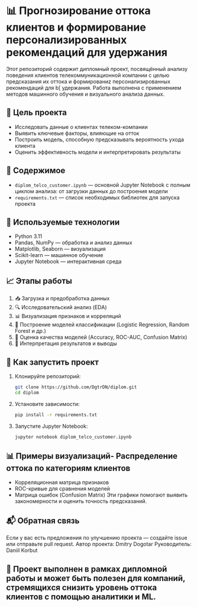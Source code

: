 # 📊 Прогнозирование оттока клиентов и формирование персонализированных рекомендаций для удержания

Этот репозиторий содержит дипломный проект, посвящённый анализу поведения клиентов телекоммуникационной компании с целью предсказания их оттока и формированиz персонализированных рекомендаций для b[ удержания. Работа выполнена с применением методов машинного обучения и визуального анализа данных.

## 🎯 Цель проекта

- Исследовать данные о клиентах телеком-компании
- Выявить ключевые факторы, влияющие на отток
- Построить модель, способную предсказывать вероятность ухода клиента
- Оценить эффективность модели и интерпретировать результаты

## 📁 Содержимое

- `diplom_telco_customer.ipynb` — основной Jupyter Notebook с полным циклом анализа: от загрузки данных до построения модели
- `requirements.txt` — список необходимых библиотек для запуска проекта

## 🧰 Используемые технологии

- Python 3.11
- Pandas, NumPy — обработка и анализ данных
- Matplotlib, Seaborn — визуализация
- Scikit-learn — машинное обучение
- Jupyter Notebook — интерактивная среда

## 📈 Этапы работы

1. 📥 Загрузка и предобработка данных
2. 🔍 Исследовательский анализ (EDA)
3. 📊 Визуализация признаков и корреляций
4. 🧠 Построение моделей классификации (Logistic Regression, Random Forest и др.)
5. 🧪 Оценка качества моделей (Accuracy, ROC-AUC, Confusion Matrix)
6. 📌 Интерпретация результатов и выводы

## 🚀 Как запустить проект

1. Клонируйте репозиторий:
   ```bash
   git clone https://github.com/DgtrDN/diplom.git
   cd diplom
2. Установите зависимости:
   ```bash
   pip install -r requirements.txt
3. Запустите Jupyter Notebook:
   ```bash
   jupyter notebook diplom_telco_customer.ipynb   
## 📊 Примеры визуализаций- Распределение оттока по категориям клиентов
- Корреляционная матрица признаков
- ROC-кривые для сравнения моделей
- Матрица ошибок (Confusion Matrix)
Эти графики помогают выявить закономерности и оценить точность предсказаний.
## 📬 Обратная связь
Если у вас есть предложения по улучшению проекта — создайте issue или отправьте pull request.
Автор проекта: Dmitry Dogotar
Руководитель: Daniil Korbut
## 📌 Проект выполнен в рамках дипломной работы и может быть полезен для компаний, стремящихся снизить уровень оттока клиентов с помощью аналитики и ML.
